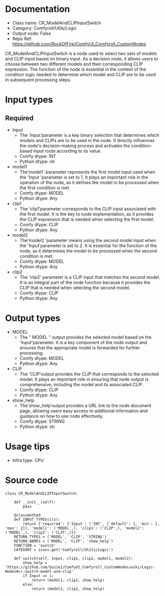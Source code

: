 # Documentation
- Class name: CR_ModelAndCLIPInputSwitch
- Category: Comfyroll/Utils/Logic
- Output node: False
- Repo Ref: https://github.com/RockOfFire/ComfyUI_Comfyroll_CustomNodes

CR_ModelAndCLIPInputSwitch is a node used to select two sets of models and CLIP input based on binary input. As a decision node, it allows users to choose between two different models and their corresponding CLIP expression. The function of the node is essential in the context of the condition logic needed to determine which model and CLIP are to be used in subsequent processing steps.

# Input types
## Required
- Input
    - The 'Input'parameter is a key binary selection that determines which models and CLIPs are to be used in the node. It directly influences the node's decision-making process and activates the condition-based input route according to its value.
    - Comfy dtype: INT
    - Python dtype: int
- model1
    - The'model1 'parameter represents the first model input used when the 'Input 'parameter is set to 1. It plays an important role in the operation of the node, as it defines the model to be processed when the first condition is met.
    - Comfy dtype: MODEL
    - Python dtype: Any
- clip1
    - The 'clip1'parameter corresponds to the CLIP input associated with the first model. It is the key to node implementation, as it provides the CLIP expression that is needed when selecting the first model.
    - Comfy dtype: CLIP
    - Python dtype: Any
- model2
    - The'model2 'parameter means using the second model input when the 'Input'parameter is set to 2. It is essential for the function of the node, as it determines the model to be processed when the second condition is met.
    - Comfy dtype: MODEL
    - Python dtype: Any
- clip2
    - The 'clip2' parameter is a CLIP input that matches the second model. It is an integral part of the node function because it provides the CLIP that is needed when selecting the second model.
    - Comfy dtype: CLIP
    - Python dtype: Any

# Output types
- MODEL
    - The " MODEL " output provides the selected model based on the 'Input'parameter. It is a key component of the node output and ensures that the appropriate model is forwarded for further processing.
    - Comfy dtype: MODEL
    - Python dtype: Any
- CLIP
    - The 'CLIP'output provides the CLIP that corresponds to the selected model. It plays an important role in ensuring that node output is comprehensive, including the model and its associated CLIP.
    - Comfy dtype: CLIP
    - Python dtype: Any
- show_help
    - The'show_help'output provides a URL link to the node document page, allowing users easy access to additional information and guidance on how to use node effectively.
    - Comfy dtype: STRING
    - Python dtype: str

# Usage tips
- Infra type: CPU

# Source code
```
class CR_ModelAndCLIPInputSwitch:

    def __init__(self):
        pass

    @classmethod
    def INPUT_TYPES(cls):
        return {'required': {'Input': ('INT', {'default': 1, 'min': 1, 'max': 2}), 'model1': ('MODEL',), 'clip1': ('CLIP',), 'model2': ('MODEL',), 'clip2': ('CLIP',)}}
    RETURN_TYPES = ('MODEL', 'CLIP', 'STRING')
    RETURN_NAMES = ('MODEL', 'CLIP', 'show_help')
    FUNCTION = 'switch'
    CATEGORY = icons.get('Comfyroll/Utils/Logic')

    def switch(self, Input, clip1, clip2, model1, model2):
        show_help = 'https://github.com/Suzie1/ComfyUI_Comfyroll_CustomNodes/wiki/Logic-Nodes#cr-switch-model-and-clip'
        if Input == 1:
            return (model1, clip1, show_help)
        else:
            return (model2, clip2, show_help)
```